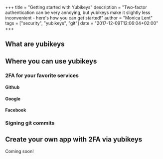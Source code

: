 +++
title = "Getting started with Yubikeys"
description = "Two-factor authentication can be very annoying, but yubikeys make it slightly less inconvenient - here's how you can get started!"
author = "Monica Lent"
tags = ["security", "yubikeys", "git"]
date = "2017-12-09T12:06:04+02:00"
+++

## What are yubikeys

## Where you can use yubikeys

### 2FA for your favorite services

#### Github

#### Google

#### Facebook

### Signing git commits

## Create your own app with 2FA via yubikeys

Coming soon!
